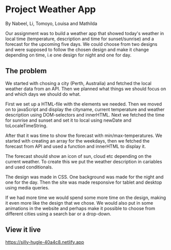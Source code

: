 # Project Weather App

By Nabeel, Li, Tomoyo, Louisa and Mathilda

Our assignment was to build a weather app that showed today's weather in local time (temperature, description and time for sunset/sunrise) and a forecast for the upcoming five days. We could choose from two designs and were supposed to follow the chosen design and make it change depending on time, i.e one design for night and one for day.


## The problem

We started with chosing a city (Perth, Australia) and fetched the local weather data from an API. Then we planned what things we should focus on and which days we should do what. 

First we set up a HTML-file with the elements we needed. Then we moved on to javaScript and display the cityname, current temperature and weather description using DOM-selectors and innerHTML. Next we fetched the time for sunrise and sunset and set it to local using newDate and toLocaleTimeString.

After that it was time to show the forecast with min/max-temperatures. We started with creating an array for the weekdays, then we fetched the forecast from API and used a function and innerHTML to display it.

The forecast should show an icon of sun, cloud etc depending on the current weather. To create this we put the weather description in cariables and used conditionals.

The design was made in CSS. One background was made for the night and one for the day. Then the site was made responsive for tablet and desktop using media queries. 

If we had more time we would spend some more time on the design, making it even more like the design that we chose. We would also put in some animations in the website and perhaps make it possible to choose from different cities using a search bar or a drop-down.

## View it live

https://silly-hugle-40a4c8.netlify.app

